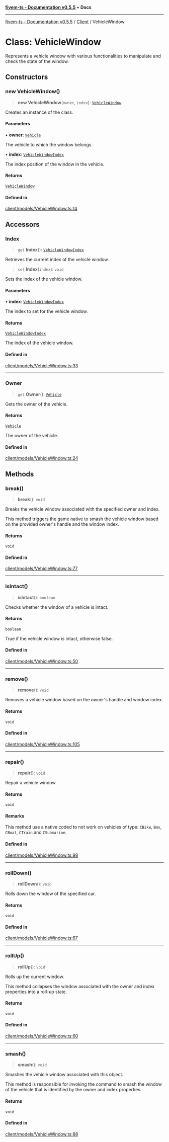 [**fivem-ts - Documentation v0.5.5**](../../../README.md) • **Docs**

***

[fivem-ts - Documentation v0.5.5](../../../README.md) / [Client](../README.md) / VehicleWindow

# Class: VehicleWindow

Represents a vehicle window with various functionalities to manipulate and check the state of the window.

## Constructors

### new VehicleWindow()

> **new VehicleWindow**(`owner`, `index`): [`VehicleWindow`](VehicleWindow.md)

Creates an instance of the class.

#### Parameters

• **owner**: [`Vehicle`](Vehicle.md)

The vehicle to which the window belongs.

• **index**: [`VehicleWindowIndex`](../enumerations/VehicleWindowIndex.md)

The index position of the window in the vehicle.

#### Returns

[`VehicleWindow`](VehicleWindow.md)

#### Defined in

[client/models/VehicleWindow.ts:14](https://github.com/Purpose-Dev/fivem-ts/blob/main/src/client/models/VehicleWindow.ts#L14)

## Accessors

### Index

> `get` **Index**(): [`VehicleWindowIndex`](../enumerations/VehicleWindowIndex.md)

Retrieves the current index of the vehicle window.

> `set` **Index**(`index`): `void`

Sets the index of the vehicle window.

#### Parameters

• **index**: [`VehicleWindowIndex`](../enumerations/VehicleWindowIndex.md)

The index to set for the vehicle window.

#### Returns

[`VehicleWindowIndex`](../enumerations/VehicleWindowIndex.md)

The index of the vehicle window.

#### Defined in

[client/models/VehicleWindow.ts:33](https://github.com/Purpose-Dev/fivem-ts/blob/main/src/client/models/VehicleWindow.ts#L33)

***

### Owner

> `get` **Owner**(): [`Vehicle`](Vehicle.md)

Gets the owner of the vehicle.

#### Returns

[`Vehicle`](Vehicle.md)

The owner of the vehicle.

#### Defined in

[client/models/VehicleWindow.ts:24](https://github.com/Purpose-Dev/fivem-ts/blob/main/src/client/models/VehicleWindow.ts#L24)

## Methods

### break()

> **break**(): `void`

Breaks the vehicle window associated with the specified owner and index.

This method triggers the game native to smash the vehicle window based on the provided owner's handle and the window index.

#### Returns

`void`

#### Defined in

[client/models/VehicleWindow.ts:77](https://github.com/Purpose-Dev/fivem-ts/blob/main/src/client/models/VehicleWindow.ts#L77)

***

### isIntact()

> **isIntact**(): `boolean`

Checks whether the window of a vehicle is intact.

#### Returns

`boolean`

True if the vehicle window is intact, otherwise false.

#### Defined in

[client/models/VehicleWindow.ts:50](https://github.com/Purpose-Dev/fivem-ts/blob/main/src/client/models/VehicleWindow.ts#L50)

***

### remove()

> **remove**(): `void`

Removes a vehicle window based on the owner's handle and window index.

#### Returns

`void`

#### Defined in

[client/models/VehicleWindow.ts:105](https://github.com/Purpose-Dev/fivem-ts/blob/main/src/client/models/VehicleWindow.ts#L105)

***

### repair()

> **repair**(): `void`

Repair a vehicle window

#### Returns

`void`

#### Remarks

This method use a native coded to not work on vehicles of type: `CBike`, `Bmx`, `CBoat`, `CTrain` and `CSubmarine`.

#### Defined in

[client/models/VehicleWindow.ts:98](https://github.com/Purpose-Dev/fivem-ts/blob/main/src/client/models/VehicleWindow.ts#L98)

***

### rollDown()

> **rollDown**(): `void`

Rolls down the window of the specified car.

#### Returns

`void`

#### Defined in

[client/models/VehicleWindow.ts:67](https://github.com/Purpose-Dev/fivem-ts/blob/main/src/client/models/VehicleWindow.ts#L67)

***

### rollUp()

> **rollUp**(): `void`

Rolls up the current window.

This method collapses the window associated with the
owner and index properties into a roll-up state.

#### Returns

`void`

#### Defined in

[client/models/VehicleWindow.ts:60](https://github.com/Purpose-Dev/fivem-ts/blob/main/src/client/models/VehicleWindow.ts#L60)

***

### smash()

> **smash**(): `void`

Smashes the vehicle window associated with this object.

This method is responsible for invoking the command to smash the window
of the vehicle that is identified by the owner and index properties.

#### Returns

`void`

#### Defined in

[client/models/VehicleWindow.ts:88](https://github.com/Purpose-Dev/fivem-ts/blob/main/src/client/models/VehicleWindow.ts#L88)
